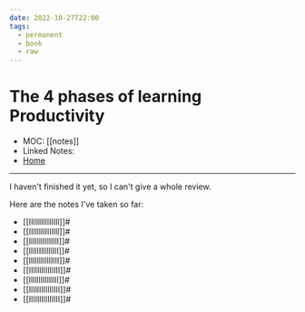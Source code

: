 ```yaml
---
date: 2022-10-27T22:00
tags:
  - permanent
  - book
  - raw
---
```

# The 4 phases of learning Productivity
- MOC: [[notes]]
- Linked Notes: 
- [Home](https://misudashi.ga/)
---------- 
I haven't finished it yet, so I can't give a whole review.

Here are the notes I've taken so far:
- [[IIlIllllIIIlIIl]]#
- [[IIllllIIIIIIlll]]#
- [[llIIlllIIllIllI]]#
- [[lIllIIllllllIlI]]#
- [[llIlIlIlllIIlII]]#
- [[IIlIIlIlIIIlIII]]#
- [[llllIlIlIIllllI]]#
- [[IlIlIIIIIlIlIII]]#
- [[IlIIIlIlIIIIlII]]#